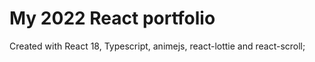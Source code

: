 # My 2022 React portfolio

Created with React 18, Typescript, animejs, react-lottie and react-scroll;
